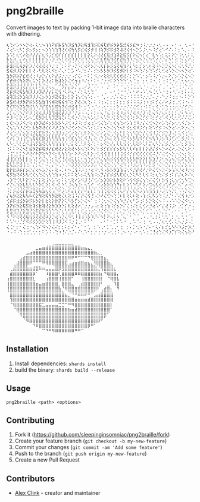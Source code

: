 # png2braille

Convert images to text by packing 1-bit image data into braile characters with dithering.

```
⢆⢑⠔⡡⠢⠢⡑⢔⠄⢅⢂⠢⢱⢱⠝⡎⡧⣫⢳⡹⣪⢳⡹⣕⢯⣺⢹⡪⣏⢮⢏⡞⡮⡳⡵⣫⣚⢮⡪⣎⠲⢐⠨⡐⡐⡐⠠⢂⠠⠠⠀⠄⠂⠠⠀⢂⠠⠐⠀⠄⠄⢐⠀⠄⢂⠀⡂⠄⠂⠄⠂⠄⠂⡐⠀
⠌⢔⠡⢂⠣⡁⡪⡢⡫⡢⡂⠢⡱⢱⢱⢱⢹⢜⢎⢮⢳⢣⡫⣎⢮⡪⡺⢸⢸⢵⡹⡪⡯⣺⢝⢼⢜⢮⢺⠢⡑⡡⡨⢂⠢⠨⡊⢔⠡⠊⠌⠄⠅⡂⠡⡀⠄⠨⠐⠐⢈⠠⠐⠈⡀⠄⠠⠐⢈⠀⢂⠈⠄⠐⠈
⡣⠡⡃⢆⢊⠔⢕⠜⡜⡜⡌⢆⠪⡨⡊⢎⠎⡎⡎⡎⡎⡇⡇⡇⡇⡕⢅⠕⢜⢜⢎⢯⡺⣱⠽⣕⢯⡫⡎⠕⢌⠢⡊⢔⠁⢇⠢⠡⡂⢅⠅⠕⡑⠨⢂⢂⠅⢅⢐⢐⠠⠀⠄⢁⠠⠐⠀⠡⠀⠂⡐⠀⠌⢈⠀
⡗⣕⡜⡄⣆⢊⢆⠇⡇⡇⡇⡇⡕⡐⠜⡐⡑⢅⠪⢪⢘⠜⢌⢪⢘⢌⢢⢑⢅⢧⢫⢳⡹⣪⢏⢮⢳⡹⡘⠌⡢⡑⢌⢢⢑⠡⡊⢌⠌⠆⡑⡁⡪⠨⡂⡢⠊⢔⢐⠄⡊⠔⡁⡂⡐⠌⠌⠌⡂⠅⢔⢐⠨⡀⠄
⡯⣺⡪⣏⢮⡲⡕⡱⡘⢜⢜⢜⢔⠱⡐⢐⠈⡂⠅⠕⠠⡑⠡⡊⢔⠕⡢⡑⢌⢎⡎⡧⡫⣪⢝⢮⢳⠕⡅⠣⡂⡊⡢⢂⠆⢕⠨⠢⡑⡑⢌⠢⡊⢌⢂⠪⡘⡐⢅⢂⠪⡐⠔⡐⠌⠌⡜⡕⡜⡜⡰⡐⡡⠨⡂
⣫⢮⡺⡸⡕⡕⡇⡇⢜⠠⢃⢇⢕⢅⠪⡂⠌⢄⠂⡁⡡⠐⠡⡈⡂⠌⠄⡊⡢⡣⡣⡳⡹⡪⣫⡺⡕⡇⡪⠨⠢⢑⠌⡢⢑⠡⡊⢅⢊⢔⠡⡑⢌⠢⠢⡑⢔⠡⡂⢆⢕⠨⡂⠪⡈⡎⡎⣎⢎⢎⢎⢎⢜⢜⠔
⣳⡳⡽⡵⡝⣎⢞⢜⢐⠸⡰⡑⡌⢆⠕⡜⡨⡐⡐⡐⠠⡊⢌⠄⠂⠅⡁⠪⡐⠔⢕⢕⢇⢏⢎⢞⢜⠌⡂⡑⠡⢁⠂⡢⠡⠨⡐⠡⡐⠄⠕⡈⡢⠡⡑⢌⠢⡑⠌⡂⡢⠑⢌⠬⠰⡸⡹⣪⢳⣙⢎⡳⡕⡇⣏
⡎⣞⡺⣪⢳⢕⢝⢆⠥⡑⡅⡕⢜⢔⠅⢗⢼⢕⡕⢌⢊⢲⢰⠘⠌⡂⠂⠅⠂⡈⡐⡐⠅⠕⢑⢑⢑⢁⠢⢈⢐⠀⡂⢂⠨⠐⡀⠅⢐⠨⢈⠐⡠⢁⢂⠢⢂⠢⡑⠌⢔⠡⢑⠌⡪⡪⡝⣜⢇⡗⣝⢞⢮⣳⡱
⡯⣺⡺⣺⢺⢜⡜⡜⡅⡇⠕⡌⡲⢄⢄⠁⠊⡳⡝⡌⡢⡑⢁⢀⠔⡨⠈⠌⠄⠠⠀⡐⠀⠅⠂⠐⢀⠢⢈⢐⢀⢂⠐⠠⢀⠂⠄⠌⢀⠐⢀⠡⠐⢐⠠⠑⡐⡁⡢⢑⢐⠡⡂⠕⡜⣜⢝⡜⡮⡺⡪⡳⢵⡱⡕
⢝⡮⡺⣕⢯⣣⢳⡹⡸⡰⡹⡜⡜⡔⡅⢍⢪⠐⢅⠕⢄⠂⠌⡂⢅⢂⢑⠈⠀⠀⢀⠀⠄⠂⢈⠐⠐⡈⠄⠂⠔⠠⠡⢁⠢⢈⢂⠡⠐⢐⠠⠐⡈⠄⡂⠅⠄⢅⢂⢂⠅⡑⠌⡪⡪⡎⡧⡳⡹⣜⢮⢫⡺⣸⢹
⣵⢽⣹⣪⡳⣱⢵⡹⡸⡸⢌⡢⡳⣱⡺⣝⢮⣹⡢⡃⡕⢨⢢⢊⢢⠡⡂⠄⠂⠈⡀⠄⡐⡈⠄⢌⢐⠐⠨⠨⠨⠨⡐⡐⡈⠄⡐⠠⠑⡐⠨⢐⢐⠐⠄⠅⡑⠱⡰⢡⠲⡨⡢⢑⢙⠸⡱⢫⢳⡱⣣⡳⣹⢜⢎
⡵⣫⢞⢼⡺⡳⡝⡮⡣⡫⣣⣳⢹⢪⢾⢕⢯⢮⢺⠩⡂⡝⢜⢌⢆⢑⠄⠅⠨⢐⠠⡁⡂⡂⠅⡂⡂⡪⠨⠨⠨⡨⢐⠰⢐⠅⡊⢌⠌⠔⡨⢐⢀⢊⠨⠐⠄⠅⠌⠢⡑⢅⠇⡁⠢⡑⠌⠢⡡⢊⠔⠱⡑⢕⠍
⡝⢎⠯⡳⣝⢵⡹⣪⢣⠱⡘⡎⣯⢳⣣⢯⢳⢝⢮⡺⣪⢺⠨⠂⡂⠡⠐⡈⠔⠠⢂⠂⡂⡂⠕⡐⡐⠌⠌⢌⢊⢐⠐⠅⠅⡂⠪⡐⡡⢑⢐⢐⠔⡐⠌⡊⠌⡂⠅⡂⠌⠄⠅⠂⠅⢊⠌⢌⢂⢅⠢⡱⢈⢂⢊
⡨⡊⢌⢊⠢⡑⠕⡱⢑⢕⢔⡸⡸⣳⢳⢽⢝⡽⡱⡱⠑⡐⡨⠨⠠⡁⠅⡂⠌⢌⠐⢌⢐⠄⢕⠰⡨⠪⡘⢔⠰⡐⡱⠡⡃⢌⠪⡐⢄⠅⡂⡂⡊⡐⠅⠢⠡⢂⠅⡂⠅⠌⠔⡈⢈⢐⢈⢂⠅⡢⢑⠌⠢⡑⠌
⡒⡸⠐⡅⡕⡐⡡⠢⣁⢯⡳⡕⣇⢳⡹⣝⢵⢍⠆⢅⠪⡐⠌⢌⢂⠢⡡⢂⠅⠢⠡⡑⡐⡅⢕⢑⢌⢪⠨⡂⠕⢌⡊⡪⠨⡂⡊⢔⠡⠪⡐⢅⢂⢊⠌⠌⢌⠔⢐⢐⠡⠡⡁⡂⠢⠐⡐⢐⢐⢐⠔⡨⠨⢂⢅
⡂⢎⠢⡱⡨⠪⡐⢕⢰⡳⡹⣜⠮⡢⡣⡣⡣⠣⡨⢊⠰⡨⠨⡂⡊⢔⢐⠡⢊⢌⢑⠌⡂⢎⢢⢑⠔⡡⢱⢘⠸⡐⡌⢌⢊⠢⡑⠔⡡⢑⠌⡢⢂⢂⠪⡈⡢⠨⢂⠢⢊⢐⠐⠌⢌⢐⢀⠢⠂⢅⠢⡂⡑⡡⡐
⢌⢢⢡⠱⡘⢌⢊⡂⡧⣳⢝⢜⢎⢎⠜⡜⡨⡱⡘⢌⢊⠔⡑⢌⠢⠡⡂⢅⠅⡂⠢⡑⢌⢢⢑⠢⡃⡪⣂⢪⠸⡨⡊⡆⢕⠡⡊⡪⠨⠢⡑⢔⠡⢂⠕⡐⢄⢑⠄⡑⡐⡐⠡⡑⡐⡐⠄⡂⠡⡁⡂⢅⢊⢂⢊
⠜⢔⢑⠜⡌⡢⡱⢨⡺⣕⣏⢗⢝⡢⡱⡸⡸⡰⡨⢊⠔⢕⠌⢆⠇⠕⢌⠢⡊⠔⡡⢌⢂⠪⡢⡃⡇⢕⢢⠣⡱⡑⡜⢌⢪⠸⡨⡊⡪⡑⡸⠠⡃⢅⠪⢐⠡⡂⡑⡐⠌⢔⠡⢂⢂⢂⠅⡂⠡⢐⠨⡐⠔⡐⡡
⢊⠔⡅⡱⢰⢨⢊⢢⢯⢮⢎⡷⣱⢣⢣⢣⢣⢲⢨⢊⢎⢢⢑⢅⠪⡘⡄⢕⠠⡑⡨⠢⡅⢕⢱⠨⣊⠪⡢⡣⢣⠪⡊⢎⠢⢣⠱⡨⡢⠱⡨⢊⠔⡁⡪⡐⠅⠢⡈⡢⠑⠄⢅⢑⢐⠔⡐⡐⠡⢐⠨⠠⡑⠌⢔
⢆⠣⢂⠣⡃⣊⠪⣸⢵⡫⣳⢝⢎⢧⢳⢱⢱⢱⠱⡐⡅⢕⢁⢃⠇⢕⠌⡂⠅⡢⠪⡑⡜⡄⢇⢇⢪⢪⢂⢇⢕⠕⢅⠇⡍⢆⠣⡑⡌⡪⡐⢅⢊⠌⡂⡪⢘⢌⠢⡢⡑⠅⢅⠢⢑⠌⡢⠡⡑⡀⠌⡢⢊⢌⠢
⢐⠅⠅⠕⢌⠢⡃⣮⡳⣝⡮⢯⡺⡜⣎⢞⢜⡔⣕⢕⢜⠢⡣⢢⢑⠅⠕⡌⡂⡪⡊⡎⡎⡎⡢⡣⢣⢃⢇⠎⡆⡇⡇⡕⡜⡌⡪⠢⡑⠔⢌⠔⡠⡑⢌⢂⠕⡐⡑⠔⢌⢊⠢⢡⢑⠌⡢⡑⡐⢔⠡⡢⡱⣐⢜
⢐⢨⢁⡃⡅⡑⠜⢜⠎⠗⡝⢕⠳⡹⠪⡂⢇⢳⢱⢱⠂⠕⠜⢔⢅⠇⡕⡐⢅⢪⢪⢸⢸⢸⢸⢨⢪⠪⡊⡎⢎⢎⢎⢎⢎⠬⡘⠌⢌⢊⠢⡑⡐⢌⠢⡂⢕⢐⠅⢕⢡⠱⡑⡕⣐⠱⢰⠨⢌⢢⢱⢱⡹⣪⢺
⢼⢸⡱⡱⡣⡇⡇⡢⠡⡃⢊⢌⠢⠨⡂⢅⢊⢘⢜⢔⢅⢇⢅⢂⢢⢑⠔⡑⡑⢌⢢⠣⡪⢪⢪⢪⠪⡣⡣⡣⡓⡕⡕⡇⡣⡱⡘⡨⢂⠢⡡⠢⡑⢅⠕⢅⢣⠱⡡⡃⡪⡘⢌⢪⢰⠩⡢⢣⢑⢅⢇⠧⡯⢎⡯
⣗⢧⣣⡫⣺⢸⢐⠌⡌⡂⢅⠂⠬⡈⡌⠢⢁⠢⢈⠢⡱⡱⡱⡱⡱⡡⡱⡡⠱⡑⢔⢑⢌⢢⠑⢔⠱⢨⠸⡰⡡⢣⠱⡡⡃⡪⠐⢌⠢⡑⡌⡌⡢⡑⡌⡢⢡⢑⢅⢇⠪⡌⡆⡕⢔⢕⠸⡨⡪⢸⢜⢕⢗⣕⢇
⣗⡗⣗⡽⡮⡎⡢⡑⡌⢔⠢⡡⡑⢌⠄⢕⠠⡁⠆⠢⢈⢪⠨⡨⢐⠐⢔⠨⢂⠪⠠⡣⡣⡳⣱⢱⢨⢂⠪⡘⡜⢜⠜⡐⠕⢌⢊⠢⡑⠌⡢⢡⠱⡘⢔⠸⡐⢔⢅⠪⣊⠢⠱⡸⠰⡘⡌⡎⡎⣞⢼⢕⢧⢳⣕
⢮⡫⣳⢝⠮⡣⢣⢊⢎⢢⢑⢌⢢⢣⢑⢱⠰⡐⢅⠅⠅⢕⠡⡢⢅⢣⢱⠨⡢⡙⡌⡎⡮⣪⢣⢏⢎⢆⡑⢅⠣⡃⢇⢪⠨⡂⢆⢑⠌⡪⢐⠅⡎⡌⢆⠕⠌⢆⠪⠨⠢⡑⠕⢌⢎⢪⢪⢮⡺⣪⢳⢝⡭⣳⣪
⠠⡱⢙⢊⢇⠇⡕⡑⠥⡑⡅⢕⢨⠢⡡⠡⡂⠅⢅⢂⢕⠔⡡⠪⡸⢘⠌⢊⠌⡢⡱⡱⡕⡧⡳⢕⠕⠡⢪⠪⡪⢌⢢⢑⠌⢌⢊⠆⡣⢪⢐⢅⢢⢊⢂⠣⢉⠢⡑⡑⡅⠕⢍⢢⢱⢱⣣⡳⣕⢗⠽⡵⡝⡮⣺
⠊⢌⠢⡱⣕⢧⣣⡣⡣⡑⠕⢅⢕⢅⠪⡐⢅⡑⠡⡨⠢⡱⡨⣂⢢⢡⢊⢀⢊⢔⢕⢕⢵⢱⡙⡆⢇⢕⢡⢑⠡⡃⢕⠔⡩⠢⡣⡪⡰⢡⢊⠔⣁⠢⠁⠔⡐⢅⠪⡐⢜⠸⡐⠕⢕⠳⡸⢜⢮⢫⢝⢮⣫⢺⢵
⠨⡂⡪⣜⢜⡕⡮⣪⣛⢮⢧⣣⢆⢕⢡⠑⠕⡨⢂⠎⡌⡆⡕⡜⠜⡌⡆⡃⢢⢱⢑⢕⢕⢕⢑⢅⠕⡜⢌⢎⠪⡨⢢⢣⢪⢪⢰⠨⡨⢂⠢⡑⡂⠡⠡⡑⢌⠢⡣⡊⠢⡡⡨⢊⠢⡑⢌⢌⠢⡑⢍⠕⡪⡪⢳
⡌⢦⡳⣕⣕⢧⢣⠧⢎⣕⢳⢕⢯⢳⡳⣕⢗⢌⢆⢕⢨⠨⡌⡜⢌⢪⢘⠠⡑⠜⢌⢊⠢⢑⢈⠆⡇⢕⢅⠆⢕⠠⢱⢐⢅⠣⡡⢑⠨⡐⡈⠂⠌⢌⢪⠰⡐⡡⡑⠌⡊⠔⡄⠕⡨⡂⠢⠢⡑⢌⠔⠌⢆⢊⢌
⢊⡮⡯⣺⣪⡳⡵⡫⡧⡳⡕⡇⣗⢕⡕⡗⡝⡕⢅⠣⡣⡋⡢⡑⢌⠢⠁⢐⠨⢈⢂⠢⡑⢌⢢⠱⡘⡌⢆⠃⡡⢐⠅⡣⡑⢕⢌⠢⠨⠠⠠⠡⠡⡑⢌⠪⢂⢂⠊⢌⠄⢕⠠⠃⢔⠨⠨⠨⡐⠅⡢⠩⢂⢅⠢
⡱⡝⡮⡳⣕⢯⡫⣗⢽⡪⣗⢽⢜⣕⡳⡱⡱⡑⡅⢇⢕⢜⠔⡈⡐⡐⡠⠠⡂⢕⢐⢱⠨⡊⡢⡑⠌⢌⢐⠌⡂⢅⢊⠔⡘⢔⠡⠊⡌⢜⠨⡨⠂⡐⡁⠊⡐⠠⠑⠠⢁⠂⢅⢑⠐⠡⠡⠑⡨⢐⠨⡈⡂⢂⠑
⡧⣫⢺⡹⡜⡵⣹⢜⣕⠯⣎⢗⢵⢱⢑⢑⠌⢆⢣⢃⢇⠅⡆⢎⢔⢐⠔⡑⠜⢌⠪⠢⡑⠌⡐⠄⡑⠡⡂⡑⠌⠢⡁⢊⢈⢀⢂⠡⡈⡂⠁⠄⠂⠂⡀⠡⠐⠈⡈⠄⠅⠂⢂⠠⢁⠁⡊⠠⠐⠠⠐⠠⠐⠐⡀
⠪⠘⠕⢕⢝⢜⢮⢪⡪⢝⢜⢜⠵⡱⡑⢔⠡⡑⢌⠪⢂⠸⢸⢰⠡⡣⠱⡘⠌⠢⡃⠕⢄⠅⠢⠈⢄⠁⠂⠈⠈⢀⠠⢀⠐⡀⡂⠅⢂⢂⠁⡂⠐⡀⢂⠐⠈⠄⢐⠀⠊⠈⠄⠂⠄⠡⠐⠈⠌⡠⢁⢁⠡⠁⠄
⠅⠡⠑⡐⡈⡊⠪⡪⡪⡱⡱⡑⢕⢹⢸⠸⡸⡨⠪⠨⡐⢨⢀⠂⠅⠁⠁⠀⠀⠄⠂⠁⠂⡁⠅⠡⠐⠀⡀⠡⠈⠄⢐⠀⢂⠠⠠⡈⢆⢂⢊⠄⢅⠢⡐⡨⠠⡁⢂⢁⢁⠡⠈⠄⢌⠠⠡⠨⠐⡀⢂⠂⠔⡁⠅
⢌⢈⠂⡂⠂⢌⢐⠐⢄⢑⠌⠪⠢⡑⢌⠌⡂⡂⠅⡂⠌⠂⠄⠁⠂⢁⠀⡂⠡⢀⠂⡁⢁⢀⠂⢐⠀⡂⠄⡁⢂⠡⠐⡈⠄⠂⢅⠌⡆⡊⣂⠣⠣⠱⡨⡒⡱⡘⡰⡑⠔⢄⠕⢌⠠⠐⠨⠀⠅⡊⠠⠨⠐⠠⢁
⠐⠠⠨⠠⢑⢐⢐⢁⢂⠂⡂⠅⡡⠨⠠⢑⠰⢘⠌⡐⡈⠄⠌⢂⠡⠂⡂⡐⢐⠐⡐⠠⢂⢐⠨⢀⠢⠐⡐⠠⠂⢂⠡⢐⢈⢘⢔⢑⢌⠪⡰⡉⡎⢕⢌⢢⢕⠜⢔⢌⢍⢎⡊⡎⡢⡱⡑⢕⣑⡐⠡⡘⠨⢐⢐
```

```
⠀⠀⠀⠀⠀⠀⠀⠀⠀⠀⠀⠀⠀⠀⢀⣀⣀⣀⣀⣀⡀⠀⠀⠀⠀⠀⠀⠀⠀⠀⠀⠀⠀⠀⠀⠀
⠀⠀⠀⠀⠀⠀⠀⠀⠀⣀⣤⣶⣾⣿⣿⣿⣿⣿⣿⣿⣿⣿⣿⣶⣦⣄⡀⠀⠀⠀⠀⠀⠀⠀⠀⠀
⠀⠀⠀⠀⠀⠀⣠⣴⣿⣿⣿⣿⣿⣿⣿⣿⣿⣿⣿⣿⣿⣿⣿⣿⣿⣿⣿⣷⣄⡀⠀⠀⠀⠀⠀⠀
⠀⠀⠀⠀⣠⣾⣿⣿⣿⣿⣿⣿⣿⣿⣿⣿⣿⣿⣿⠿⠟⠛⠉⠉⠉⠙⢿⣿⣿⣿⣦⡀⠀⠀⠀⠀
⠀⠀⢀⣼⣿⣿⡿⠟⠉⠉⠉⠛⠻⠿⢿⣿⣿⣿⣯⣠⣴⣶⣾⣿⣶⣦⣄⡻⣿⣿⣿⣷⣄⠀⠀⠀
⠀⢀⣾⣿⣿⣿⣷⣶⣾⣿⠷⠶⣤⣤⣤⣿⡿⣻⣿⣿⣿⣿⣿⣿⣿⣿⣿⣿⣌⢻⣿⣿⣿⣆⠀⠀
⠀⣾⣿⣿⣿⣿⣿⣿⡿⠁⠀⠀⠸⣿⣿⣿⢃⣿⣿⣿⣿⠿⠿⣿⣿⣿⣿⣿⣿⡆⠙⢿⣿⣿⡄⠀
⢰⣿⣿⣿⣿⣿⣿⣿⣇⠀⠀⠀⢰⣿⣿⣿⢸⣿⣿⣿⠁⠀⠀⢸⣿⣿⣿⣿⣿⡇⠀⠈⢿⣿⣧⠀
⢸⣿⣿⣿⣿⣿⣿⣿⣿⣶⣤⣶⣿⣿⣿⣿⡀⣿⣿⣿⣄⠀⢀⣾⣿⣿⣿⣿⣿⠃⠀⣀⠀⠹⣿⠀
⢸⣿⣿⣿⣿⣿⣿⣿⣿⣿⣿⣿⣿⣿⣿⣿⣷⡈⠻⣿⣿⣿⣿⣿⣿⣿⣿⡿⠃⢠⣾⣿⡆⠀⠙⠀
⠀⣿⣿⣿⣿⣿⣿⣿⣿⣿⣿⣿⣿⣿⣿⣿⣿⣿⣦⡈⠙⠛⠿⠿⠟⠛⠉⣠⣴⣿⣿⣿⣿⠀⠀⠀
⠀⢹⣿⣿⣿⣿⣿⣿⣿⣿⣿⣿⣿⣿⣿⣿⣿⣿⣿⣿⣿⣶⣶⣶⣶⣾⣿⣿⣿⣿⣿⣿⣿⠀⠀⠀
⠀⠈⢿⣿⣿⣿⣿⣿⣿⣿⣯⣁⣤⣤⣤⣤⣉⣉⠉⠛⠻⣿⣿⣿⣿⣿⣿⣿⣿⣿⣿⣿⡇⠀⠀⠀
⠀⠀⠈⢿⣿⣿⣿⣿⣿⣿⣿⣿⣿⣿⣿⣿⣿⣿⣿⣷⣶⣾⣿⣿⣿⣿⣿⣿⣿⣿⣿⣿⠁⠀⠀⠀
⠀⠀⠀⠀⠻⣿⣿⣿⣿⣿⣿⣿⣿⣿⣿⣿⣿⣿⣿⣿⣿⣿⣿⣿⣿⣿⣿⣿⣿⣿⡿⠁⠀⠀⠀⠀
⠀⠀⠀⠀⠀⠈⠻⣿⣿⣿⣿⣿⣿⣿⣿⣿⣿⣿⣿⣿⣿⣿⣿⣿⣿⣿⣿⣿⡿⠋⠀⠀⠀⠀⠀⠀
⠀⠀⠀⠀⠀⠀⠀⠀⠙⠿⣿⣿⣿⣿⣿⣿⣿⣿⣿⣿⣿⣿⣿⣿⣿⡿⠛⠁⠀⠀⠀⠀⠀⠀⠀⠀
⠀⠀⠀⠀⠀⠀⠀⠀⠀⠀⠀⠉⠙⠛⠻⠿⠿⠿⠿⠿⠿⠛⠛⠉⠀⠀⠀⠀⠀⠀⠀⠀⠀⠀⠀⠀
```

## Installation

1. Install dependencies: `shards install`
2. build the binary: `shards build --release`

## Usage

`png2braille <path> <options>`

## Contributing

1. Fork it (<https://github.com/sleepinginsomniac/png2braille/fork>)
2. Create your feature branch (`git checkout -b my-new-feature`)
3. Commit your changes (`git commit -am 'Add some feature'`)
4. Push to the branch (`git push origin my-new-feature`)
5. Create a new Pull Request

## Contributors

- [Alex Clink](https://github.com/your-github-user) - creator and maintainer

